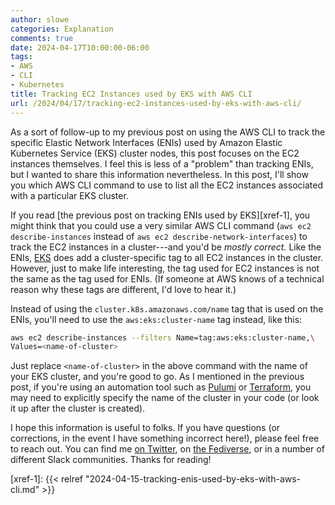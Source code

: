 ```yaml
---
author: slowe
categories: Explanation
comments: true
date: 2024-04-17T10:00:00-06:00
tags:
- AWS
- CLI
- Kubernetes
title: Tracking EC2 Instances used by EKS with AWS CLI
url: /2024/04/17/tracking-ec2-instances-used-by-eks-with-aws-cli/
---
```


As a sort of follow-up to my previous post on using the AWS CLI to track the specific Elastic Network Interfaces (ENIs) used by Amazon Elastic Kubernetes Service (EKS) cluster nodes, this post focuses on the EC2 instances themselves. I feel this is less of a "problem" than tracking ENIs, but I wanted to share this information nevertheless. In this post, I'll show you which AWS CLI command to use to list all the EC2 instances associated with a particular EKS cluster.<!--more-->

If you read [the previous post on tracking ENIs used by EKS][xref-1], you might think that you could use a very similar AWS CLI command (`aws ec2 describe-instances` instead of `aws ec2 describe-network-interfaces`) to track the EC2 instances in a cluster---and you'd be _mostly correct._ Like the ENIs, [EKS][link-1] does add a cluster-specific tag to all EC2 instances in the cluster. However, just to make life interesting, the tag used for EC2 instances is not the same as the tag used for ENIs. (If someone at AWS knows of a technical reason why these tags are different, I'd love to hear it.)

Instead of using the `cluster.k8s.amazonaws.com/name` tag that is used on the ENIs, you'll need to use the `aws:eks:cluster-name` tag instead, like this:

```bash
aws ec2 describe-instances --filters Name=tag:aws:eks:cluster-name,\
Values=<name-of-cluster>
```

Just replace `<name-of-cluster>` in the above command with the name of your EKS cluster, and you're good to go. As I mentioned in the previous post, if you're using an automation tool such as [Pulumi][link-2] or [Terraform][link-3], you may need to explicitly specify the name of the cluster in your code (or look it up after the cluster is created).

I hope this information is useful to folks. If you have questions (or corrections, in the event I have something incorrect here!), please feel free to reach out. You can find me [on Twitter][link-4], on [the Fediverse][link-5], or in a number of different Slack communities. Thanks for reading!

[link-1]: https://docs.aws.amazon.com/eks/latest/userguide/what-is-eks.html
[link-2]: https://www.pulumi.com/
[link-3]: https://www.terraform.io/
[link-4]: https://twitter.com/scott_lowe
[link-5]: https://fosstodon.org/@scottslowe
[xref-1]: {{< relref "2024-04-15-tracking-enis-used-by-eks-with-aws-cli.md" >}}
